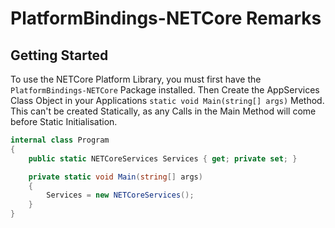 # PlatformBindings-NETCore Remarks

## Getting Started

To use the NETCore Platform Library, you must first have the `PlatformBindings-NETCore` Package installed. Then Create the AppServices Class Object in your Applications `static void Main(string[] args)` Method.
This can't be created Statically, as any Calls in the Main Method will come before Static Initialisation.

```C#
internal class Program
{
    public static NETCoreServices Services { get; private set; }

    private static void Main(string[] args)
    {
        Services = new NETCoreServices();
    }
}
```
